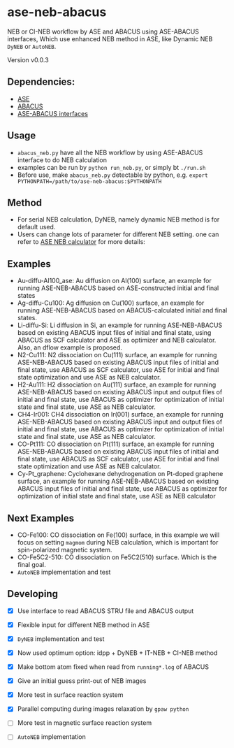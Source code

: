 # ase-neb-abacus
NEB or CI-NEB workflow by ASE and ABACUS using ASE-ABACUS interfaces,
Which use enhanced NEB method in ASE, like Dynamic NEB `DyNEB` or `AutoNEB`.

Version v0.0.3

## Dependencies:
- [ASE](https://wiki.fysik.dtu.dk/ase/about.html)
- [ABACUS](https://abacus.deepmodeling.com/en/latest/)
- [ASE-ABACUS interfaces](https://gitlab.com/1041176461/ase-abacus)

## Usage
- `abacus_neb.py` have all the NEB workflow by using ASE-ABACUS interface to do NEB calculation
- examples can be run by `python run_neb.py`, or simply bt `./run.sh`
- Before use, make `abacus_neb.py` detectable by python, e.g. `export PYTHONPATH=/path/to/ase-neb-abacus:$PYTHONPATH`

## Method
- For serial NEB calculation, DyNEB, namely dynamic NEB method is for default used.
- Users can change lots of parameter for different NEB setting. one can refer to [ASE NEB calculator](https://wiki.fysik.dtu.dk/ase/ase/neb.html#module-ase.neb) for more details: 

## Examples
- Au-diffu-Al100_ase: Au diffusion on Al(100) surface, an example for running ASE-NEB-ABACUS based on ASE-constructed initial and final states
- Ag-diffu-Cu100: Ag diffusion on Cu(100) surface, an example for running ASE-NEB-ABACUS based on ABACUS-calculated initial and final states. 
- Li-diffu-Si: Li diffusion in Si, an example for running ASE-NEB-ABACUS based on existing ABACUS input files of initial and final state, using ABACUS as SCF calculator and ASE as optimizer and NEB calculator.  Also, an dflow example is proposed.
- N2-Cu111: N2 dissociation on Cu(111) surface, an example for running ASE-NEB-ABACUS based on existing ABACUS input files of initial and final state, use ABACUS as SCF calculator, use ASE for initial and final state optimization and use ASE as NEB calculator. 
- H2-Au111: H2 dissociation on Au(111) surface, an example for running ASE-NEB-ABACUS based on existing ABACUS input and output files of initial and final state, use ABACUS as optimizer for optimization of initial state and final state, use ASE as NEB calculator.
- CH4-Ir001: CH4 dissociation on Ir(001) surface, an example for running ASE-NEB-ABACUS based on existing ABACUS input and output files of initial and final state, use ABACUS as optimizer for optimization of initial state and final state, use ASE as NEB calculator.
- CO-Pt111: CO dissociation on Pt(111) surface, an example for running ASE-NEB-ABACUS based on existing ABACUS input files of initial and final state, use ABACUS as SCF calculator, use ASE for initial and final state optimization and use ASE as NEB calculator. 
- Cy-Pt_graphene: Cyclohexane dehydrogenation on Pt-doped graphene surface, an example for running ASE-NEB-ABACUS based on existing ABACUS input files of initial and final state, use ABACUS as optimizer for optimization of initial state and final state, use ASE as NEB calculator


## Next Examples
- CO-Fe100: CO dissociation on Fe(100) surface, in this example we will focus on setting `magmom` during NEB calculation, which is important for spin-polarized magnetic system.
- CO-Fe5C2-510: CO dissociation on Fe5C2(510) surface. Which is the final goal.
- `AutoNEB` implementation and test 

## Developing
- [x] Use interface to read ABACUS STRU file and ABACUS output
- [x] Flexible input for different NEB method in ASE
- [x] `DyNEB` implementation and test
- [x] Now used optimum option: idpp + DyNEB + IT-NEB + CI-NEB method
- [x] Make bottom atom fixed when read from `running*.log` of ABACUS
- [x] Give an initial guess print-out of NEB images
- [x] More test in surface reaction system
- [x] Parallel computing during images relaxation by `gpaw python`
- [ ] More test in magnetic surface reaction system
- [ ] `AutoNEB` implementation


